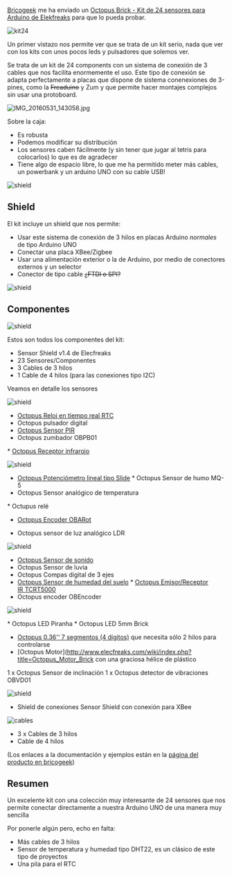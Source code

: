 [Bricogeek](http://www.bricogeek.com) me ha enviado un
[Octopus Brick - Kit de 24 sensores para Arduino de Elekfreaks](http://tienda.bricogeek.com/kits-arduino/830-octopus-brick-kit-de-24-sensores-para-arduino.html) para que lo pueda probar.

![kit24](./images/IMG_20160531_143103.jpg)


Un primer vistazo nos permite ver que se trata de un kit serio, nada que ver con los kits con unos pocos leds y pulsadores que solemos ver.

Se trata de un kit de 24 components con un sistema de conexión de 3 cables que nos facilita enormemente el uso. Este tipo de conexión se adapta perfectamente a placas que dispone de sistema conenexiones de 3-pines, como la ~~Freaduino~~ y Zum y que permite hacer montajes complejos sin usar una protoboard.

![IMG_20160531_143058.jpg](./images/IMG_20160531_143058.jpg)

Sobre la caja:
* Es robusta
* Podemos modificar su distribución
* Los sensores caben fácilmente (y sin tener que jugar al tetris para colocarlos) lo que es de agradecer
* Tiene algo de espacio libre, lo que me ha permitido meter más cables, un powerbank y un arduino UNO con su cable USB!

![shield](./images/IMG_20160605_093526.jpg)

## Shield

El kit incluye un shield  que  nos permite:
* Usar este sistema de conexión de 3 hilos en placas Arduino _normales_ de tipo Arduino UNO
* Conectar una placa XBee/Zigbee
* Usar una alimentación exterior o la de Arduino, por medio de conectores externos y un selector
* Conector de tipo cable ~~¿FTDI o SPI?~~

![shield](./images/IMG_20160531_143235.jpg)

## Componentes

![shield](./images/IMG_20160531_143223.jpg)

Estos son todos los componentes del kit:
* Sensor Shield v1.4 de Elecfreaks
* 23 Sensores/Componentes
* 3 Cables de 3 hilos
* 1 Cable de 4 hilos (para las conexiones tipo I2C)

Veamos en detalle los sensores

![shield](./images/IMG_20160531_143245.jpg)


* [Octopus Reloj en tiempo real RTC](http://www.elecfreaks.com/wiki/index.php?title=Octopus_Real-time_Clock)
* Octopus pulsador digital
* [Octopus Sensor PIR](http://www.elecfreaks.com/wiki/index.php?title=Octopus_PIR_sensor_Brick)
* Octopus zumbador OBPB01

* [Octopus Receptor infrarojo](http://www.elecfreaks.com/wiki/index.php?title=Octopus_Infrared_Receiver_Sensor)



![shield](./images/IMG_20160531_143306.jpg)

* [Octopus Potenciómetro lineal tipo Slide](http://www.elecfreaks.com/wiki/index.php?title=Octopus_Linear_Slider_Potentiometer_Brick)
* Octopus Sensor de humo MQ-5
* Octopus Sensor analógico de temperatura

* Octupus relé
* [Octopus Encoder OBARot](http://www.elecfreaks.com/wiki/index.php?title=Octopus_Analog_Rotation_Brick)

* Octopus sensor de luz analógico LDR

![shield](./images/IMG_20160531_143356.jpg)

* [Octopus Sensor de sonido](http://www.elecfreaks.com/wiki/index.php?title=Octopus_Sound_Sensor)
* Octopus Sensor de luvia
* Octopus Compas digital de 3 ejes
* [Octopus Sensor de humedad del suelo](http://www.elecfreaks.com/wiki/index.php?title=Octopus_Soil_Moisture_Sensor_Brick)
* [Octopus Emisor/Receptor IR TCRT5000](http://www.elecfreaks.com/wiki/index.php?title=Octopus_Hant_Sensor)
* Octopus encoder OBEncoder

![shield](./images/IMG_20160531_143400.jpg)

* Octopus LED Piranha
* Octopus LED 5mm Brick
* [Octopus 0.36'' 7 segmentos (4 dígitos)](http://www.elecfreaks.com/wiki/index.php?title=Octopus_0.36%22_Segment_LED_Brick) que necesita sólo 2 hilos para controlarse
* [Octopus Motor](http://www.elecfreaks.com/wiki/index.php?title=Octopus_Motor_Brick con una graciosa hélice de plástico




1 x Octopus Sensor de inclinación
1 x Octopus detector de vibraciones OBVD01



![shield](./images/IMG_20160531_143235.jpg)

* Shield de conexiones Sensor Shield con conexión para XBee


![cables](./images/IMG_20160531_143337.jpg)

* 3 x Cables de 3 hilos
* Cable de 4 hilos



(Los enlaces a la documentación y ejemplos están en la [página del producto en bricogeek](http://tienda.bricogeek.com/kits-arduino/830-octopus-brick-kit-de-24-sensores-para-arduino.html))

## Resumen

Un excelente kit con una colección muy interesante de 24 sensores que nos permite conectar directamente a nuestra Arduino UNO de una manera muy sencilla

Por ponerle algún pero, echo en falta:
* Más cables de 3 hilos
* Sensor de temperatura y humedad tipo DHT22, es un clásico de este tipo de proyectos
* Una pila para el RTC
